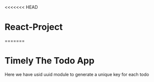 <<<<<<< HEAD
# React-Project
=======
# Timely The Todo App

Here we have usid uuid module to generate a unique key for each todo

